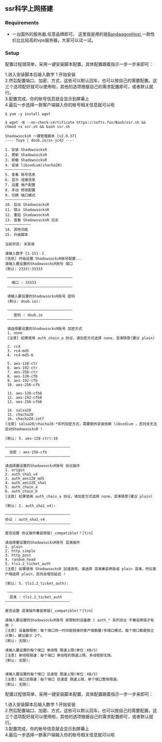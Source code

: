 ## ssr科学上网搭建

### Requirements
* 一台国外的服务器,任意品牌即可。
这里我是用的是[BandwagonHost](https://bandwagonhost.com/),一款性价比比较高的vps服务器，大家可以试一试。

### Setup

配置过程很简单，采用一键安装脚本配置，具体配置跟着指示一步一步来即可：</br>

1.进入安装脚本后输入数字 1 开始安装</br>
2.然后配置端口、加密、方式，这些可以默认回车，也可以按自己的需要配置。这三个选项配好就可以使用啦，其他的选项根据自己的需求配置即可，或者默认就行。</br>
3.配置完成，你的帐号信息就会显示到屏幕上</br>
4.最后一步选择一款客户端输入你的帐号相关信息就可以啦</br>
    
    $ yum -y install wget

    $ wget -N --no-check-certificate https://softs.fun/Bash/ssr.sh && chmod +x ssr.sh && bash ssr.sh

    ShadowsocksR 一键管理脚本 [v2.0.37]
    ---- Toyo | doub.io/ss-jc42 ----

    1. 安装 ShadowsocksR
    2. 更新 ShadowsocksR
    3. 卸载 ShadowsocksR
    4. 安装 libsodium(chacha20)
    ————————————
    5. 查看 账号信息
    6. 显示 连接信息
    7. 设置 用户配置
    8. 手动 修改配置
    9. 切换 端口模式
    ————————————
    10. 启动 ShadowsocksR
    11. 停止 ShadowsocksR
    12. 重启 ShadowsocksR
    13. 查看 ShadowsocksR 日志
    ————————————
    14. 其他功能
    15. 升级脚本
 
    当前状态: 未安装

    请输入数字 [1-15]：1
    [信息] 开始设置 ShadowsocksR账号配置...
    请输入要设置的ShadowsocksR账号 端口
    (默认: 2333):33333

     ——————————————————————————————
	   端口 : 33333
     ——————————————————————————————

     请输入要设置的ShadowsocksR账号 密码
     (默认: doub.io):

     ——————————————————————————————
    	密码 : doub.io
     ——————————————————————————————

     请选择要设置的ShadowsocksR账号 加密方式
     1. none
     [注意] 如果使用 auth_chain_a 协议，请加密方式选择 none，混淆随意(建议 plain)
 
     2. rc4
     3. rc4-md5
     4. rc4-md5-6
 
     5. aes-128-ctr
     6. aes-192-ctr
     7. aes-256-ctr
     8. aes-128-cfb
     9. aes-192-cfb
     10. aes-256-cfb
 
     11. aes-128-cfb8
     12. aes-192-cfb8
     13. aes-256-cfb8
 
     14. salsa20
     15. chacha20
     16. chacha20-ietf
    [注意] salsa20/chacha20-*系列加密方式，需要额外安装依赖 libsodium ，否则会无法启动ShadowsocksR !

    (默认: 5. aes-128-ctr):10

    ——————————————————————————————
	  加密 : aes-256-cfb
    ——————————————————————————————

    请选择要设置的ShadowsocksR账号 协议插件
    1. origin
    2. auth_sha1_v4
    3. auth_aes128_md5
    4. auth_aes128_sha1
    5. auth_chain_a
    6. auth_chain_b
    [注意] 如果使用 auth_chain_a 协议，请加密方式选择 none，混淆随意(建议 plain)

    (默认: 2. auth_sha1_v4):

    ——————————————————————————————
  	协议 : auth_sha1_v4
    ——————————————————————————————

    是否设置 协议插件兼容原版(_compatible)？[Y/n]

    请选择要设置的ShadowsocksR账号 混淆插件
    1. plain
    2. http_simple
    3. http_post
    4. random_head
    5. tls1.2_ticket_auth
    [注意] 如果使用 ShadowsocksR 加速游戏，请选择 混淆兼容原版或 plain 混淆，然后客户端选择 plain，否则会增加延迟 !

    (默认: 5. tls1.2_ticket_auth):

     ——————————————————————————————
	  混淆 : tls1.2_ticket_auth
    ——————————————————————————————

    是否设置 混淆插件兼容原版(_compatible)？[Y/n]

    请输入要设置的ShadowsocksR账号 欲限制的设备数 ( auth_* 系列协议 不兼容原版才有效 )
    [注意] 设备数限制：每个端口同一时间能链接的客户端数量(多端口模式，每个端口都是独立计算)，建议最少 2个。
    (默认: 无限):

    请输入要设置的每个端口 单线程 限速上限(单位：KB/S)
    [注意] 单线程限速：每个端口 单线程的限速上限，多线程即无效。
    (默认: 无限):


    请输入要设置的每个端口 总速度 限速上限(单位：KB/S)
    [注意] 端口总限速：每个端口 总速度 限速上限，单个端口整体限速。
    (默认: 无限):

配置过程很简单，采用一键安装脚本配置，具体配置跟着指示一步一步来即可：</br>

1.进入安装脚本后输入数字 1 开始安装</br>
2.然后配置端口、加密、方式，这些可以默认回车，也可以按自己的需要配置。这三个选项配好就可以使用啦，其他的选项根据自己的需求配置即可，或者默认就行。</br>
3.配置完成，你的帐号信息就会显示到屏幕上</br>
4.最后一步选择一款客户端输入你的帐号相关信息就可以啦</br>
    
    
    
    
     
